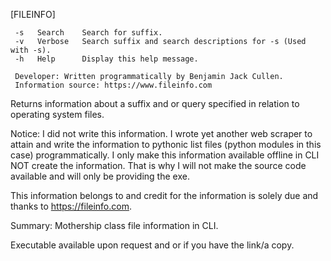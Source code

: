 [FILEINFO]

     -s   Search    Search for suffix.
     -v   Verbose   Search suffix and search descriptions for -s (Used with -s).
     -h   Help      Display this help message.

     Developer: Written programmatically by Benjamin Jack Cullen.
     Information source: https://www.fileinfo.com


Returns information about a suffix and or query specified in relation to operating system files.


Notice: I did not write this information. I wrote yet another web scraper to attain and write the information to
pythonic list files (python modules in this case) programmatically. I only make this information available offline
in CLI NOT create the information.
That is why I will not make the source code available and will only be providing the exe.


This information belongs to and credit for the information is solely due and thanks to https://fileinfo.com.


Summary: Mothership class file information in CLI.


Executable available upon request and or if you have the link/a copy.
